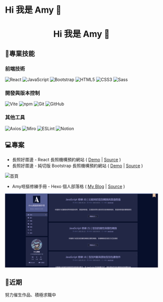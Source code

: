 # Hi 我是 Amy 👋
<div>
  <h1 style="text-align: center;">Hi 我是 Amy 👋</h1>
</div>


## 🔮專業技能

### 前端技術

![React](https://img.shields.io/badge/React-20232A?style=for-the-badge&logo=react&logoColor=61DAFB)
![JavaScript](https://img.shields.io/badge/JavaScript-F7DF1E?style=for-the-badge&logo=javascript&logoColor=black)
![Bootstrap](https://img.shields.io/badge/Bootstrap-7952B3?style=for-the-badge&logo=bootstrap&logoColor=white)
![HTML5](https://img.shields.io/badge/HTML5-E34F26?style=for-the-badge&logo=html5&logoColor=white)
![CSS3](https://img.shields.io/badge/CSS-1572B6?style=for-the-badge&logo=css3&logoColor=white)
![Sass](https://img.shields.io/badge/Sass-CC6699?style=for-the-badge&logo=sass&logoColor=white)

### 開發與版本控制

![Vite](https://img.shields.io/badge/Vite-646CFF?style=for-the-badge&logo=vite&logoColor=white)
![npm](https://img.shields.io/badge/npm-CB3837?style=for-the-badge&logo=npm&logoColor=white)
![Git](https://img.shields.io/badge/Git-F05032?style=for-the-badge&logo=git&logoColor=white)
![GitHub](https://img.shields.io/badge/GitHub-181717?style=for-the-badge&logo=github&logoColor=white)

### 其他工具

![Axios](https://img.shields.io/badge/Axios-671DDF?style=for-the-badge&logo=axios&logoColor=white)
![Miro](https://img.shields.io/badge/Miro-050038?style=for-the-badge&logo=miro&logoColor=white)
![ESLint](https://img.shields.io/badge/ESLint-4B32C3?style=for-the-badge&logo=eslint&logoColor=white)
![Notion](https://img.shields.io/badge/Notion-000000?style=for-the-badge&logo=notion&logoColor=white)

## 💻專案

- 長照好厝邊 - React 長照機構預約網站 ( [Demo](https://jack-xiao-2024.github.io/ReactC5/) | [Source](https://github.com/Jack-Xiao-2024/ReactC5) )
- 長照好厝邊 - 純切版 Bootstrap 長照機構預約網站 ( [Demo](https://jack-xiao-2024.github.io/Project_D01/) | [Source](https://github.com/Jack-Xiao-2024/Project_D01) )

![首頁](https://ithelp.ithome.com.tw/upload/images/20250604/20172694RTV2TCg2Yk.jpg)

- Amy咂摳修練手冊 - Hexo 個人部落格 ( [My Blog](https://amy6072698.github.io/amy10blog/) | [Source](https://github.com/amy6072698/amy10blog) )

![首頁](https://github.com/amy6072698/amy10blog/blob/dev/themes/next/source/images/preveiw.png?raw=true)

## 🦾近期

努力催生作品、積極求職中

<!--
**amy6072698/amy6072698** is a ✨ _special_ ✨ repository because its `README.md` (this file) appears on your GitHub profile.

Here are some ideas to get you started:

- 🔭 I’m currently working on ...
- 🌱 I’m currently learning ...
- 👯 I’m looking to collaborate on ...
- 🤔 I’m looking for help with ...
- 💬 Ask me about ...
- 📫 How to reach me: ...
- 😄 Pronouns: ...
- ⚡ Fun fact: ...
-->
